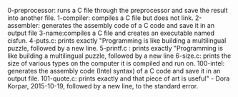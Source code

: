 0-preprocessor:  runs a C file through the preprocessor and save the result into another file.
1-compiler: compiles a C file but does not link.
2-assembler: generates the assembly code of a C code and save it in an output file
3-name:compiles a C file and creates an executable named cisfun.
4-puts.c:  prints exactly "Programming is like building a multilingual puzzle, followed by a new line.
5-printf.c :  prints exactly "Programming is like building a multilingual puzzle, followed by a new line
6-size.c: prints the size of various types on the computer it is compiled and run on.
100-intel: generates the assembly code (Intel syntax) of a C code and save it in an output file.
101-quote.c: prints exactly and that piece of art is useful" - Dora Korpar, 2015-10-19, followed by a new line, to the standard error.
